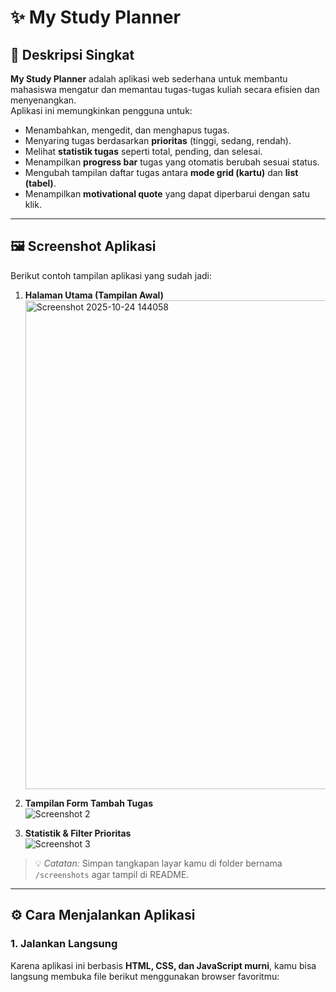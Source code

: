 # ✨ My Study Planner

## 📌 Deskripsi Singkat
**My Study Planner** adalah aplikasi web sederhana untuk membantu mahasiswa mengatur dan memantau tugas-tugas kuliah secara efisien dan menyenangkan.  
Aplikasi ini memungkinkan pengguna untuk:

- Menambahkan, mengedit, dan menghapus tugas.  
- Menyaring tugas berdasarkan **prioritas** (tinggi, sedang, rendah).  
- Melihat **statistik tugas** seperti total, pending, dan selesai.  
- Menampilkan **progress bar** tugas yang otomatis berubah sesuai status.  
- Mengubah tampilan daftar tugas antara **mode grid (kartu)** dan **list (tabel)**.  
- Menampilkan **motivational quote** yang dapat diperbarui dengan satu klik.  

---

## 🖼️ Screenshot Aplikasi
Berikut contoh tampilan aplikasi yang sudah jadi:

1. **Halaman Utama (Tampilan Awal)**  
   <img width="1757" height="782" alt="Screenshot 2025-10-24 144058" src="https://github.com/user-attachments/assets/7c262f47-dfac-41ba-a19c-3e9ec6fee4ae" />

2. **Tampilan Form Tambah Tugas**  
   ![Screenshot 2](./screenshots/add-task.png)

3. **Statistik & Filter Prioritas**  
   ![Screenshot 3](./screenshots/statistics.png)

> 💡 *Catatan:* Simpan tangkapan layar kamu di folder bernama `/screenshots` agar tampil di README.

---

## ⚙️ Cara Menjalankan Aplikasi

### 1. Jalankan Langsung
Karena aplikasi ini berbasis **HTML, CSS, dan JavaScript murni**, kamu bisa langsung membuka file berikut menggunakan browser favoritmu:

